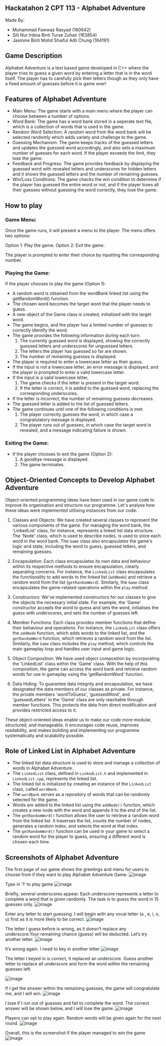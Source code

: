 ## Hackatahon 2 CPT 113 - Alphabet Adventure ##
Made By: 
- Muhammad Fawwaz Rasyad (160642)
- Siti Nur Irdina Binti Turse Zuhair (163854)
- Jasmine Binti Mohd Shaiful Adli Chung (164191)

## Game Description ##
Alphabet Adventure is a text based game developed in C++ where the player tries to guess a given word by entering a letter that is in the word itself. The player has to carefully pick their letters though as they only have a fixed amount of guesses before it is game over!

## Features of Alphabet Adventure ##
- Main Menu: The game starts with a main menu where the player can choose between a number of options.
- Word Bank: The game has a word bank stored in a seperate text file, which is a collection of words that is used in the game.
- Random Word Selection: A random word from the word bank will be selected randomly which adds variety and challenge to the game.
- Guessing Mechanism: The game keeps tracks of the guessed letters and updates the guessed word accordingly, and also sets a maximum number of guesses for each word. If the player exceeds the limit, they lose the game.
- Feedback and Progress: The game provides feedback by displaying the guessed word with revealed letters and underscores for hidden letters and it shows the guessed letters and the number of remaining guesses.
- Win/Loss Conditions: The game checks the win condition to determine if the player has guessed the entire word or not, and if the player loses all their guesses without guessing the word correctly, they lose the game.

## How to play ##
### Game Menu: ###

Once the game runs, it will present a menu to the player.
The menu offers two options:

Option 1: Play the game.
Option 2: Exit the game.

The player is prompted to enter their choice by inputting the corresponding number.

### Playing the Game: ###

If the player chooses to play the game (Option 1):
- A random word is obtained from the wordBank linked list using the getRandomWord() function.
- The chosen word becomes the target word that the player needs to guess.
- A new object of the Game class is created, initialized with the target word.
- The game begins, and the player has a limited number of guesses to correctly identify the word.
- The game provides the following information during each turn:
  1. The currently guessed word is displayed, showing the correctly guessed letters and     underscores for unguessed letters.
  2. The letters the player has guessed so far are shown.
  3. The number of remaining guesses is displayed.
- The player is required to enter a lowercase letter as their guess.
- If the input is not a lowercase letter, an error message is displayed, and the player is prompted to enter a valid lowercase letter.
- If the input is a valid lowercase letter, 
  1. The game checks if the letter is present in the target word.
  2. If the letter is correct, it is added to the guessed word, replacing the corresponding underscores.
- If the letter is incorrect, the number of remaining guesses decreases.
- The guessed letter is added to the list of guessed letters.
- The game continues until one of the following conditions is met:
  1. The player correctly guesses the word, in which case a congratulatory message is displayed.
  2. The player runs out of guesses, in which case the target word is revealed, and a message indicating failure is shown.

### Exiting the Game: ###

- If the player chooses to exit the game (Option 2):
  1. A goodbye message is displayed.
  2. The game terminates.


## Object-Oriented Concepts to Develop Alphabet Adventure ##
Object-oriented programming ideas have been used in our game code to improve its organisation and structure our programme. Let's analyse how these ideas were implemented utilising instances from our code:

1. Classes and Objects:
We have created several classes to represent the various components of the game. For managing the word bank, the 'LinkedList' class, for instance, represents a linked list data structure. The 'Node' class, which is used to describe nodes, is used to store each word in the word bank. The `Game` class also encapsulates the game's logic and state, including the word to guess, guessed letters, and remaining guesses.

2. Encapsulation:
Each class encapsulates its own data and behaviour within its respective methods to ensure encapsulation, clearly separating concerns. For instance, the `LinkedList` class encapsulates the functionality to add words to the linked list (`addNode`) and retrieve a random word from the list (`getRandomWord`). Similarly, the `Game` class encapsulates the game-related operations within the `play` method.

3. Constructors:
We've implemented constructors for our classes to give the objects the necessary initial state. For example, the 'Game' constructor accepts the word to guess and sets the word, initialises the guess with underscores, and sets the number of guesses left.

4. Member Functions:
Each class provides member functions that define their behaviour and operations. For instance, the `LinkedList` class offers the `addNode` function, which adds words to the linked list, and the `getRandomWord` function, which retrieves a random word from the list. Similarly, the `Game` class includes the `play` method, which controls the main gameplay loop and handles user input and game logic.

5. Object Composition:
We have used object composition by incorporating the 'LinkedList' class within the 'Game' class. With the help of this composition, the game can access the word bank and retrieve random words for use in gameplay using the 'getRandomWord' function.


6. Data Hiding:
To guarantee data integrity and encapsulation, we have designated the data members of our classes as private. For instance, the private members 'wordToGuess', 'guessedWord', and 'guessedLetters' in the 'Game' class are only reachable through member functions. This protects the data from direct modification and provides restricted access to it.

These object-oriented ideas enable us to make our code more modular, structured, and manageable. It encourages code reuse, improves readability, and makes building and implementing our programme systematically and scalability possible.

## Role of Linked List in Alphabet Adventure ##

- The linked list data structure is used to store and manage a collection of words in Alphabet Adventure.
- The `LinkedList` class, defined in `LinkedList.h` and implemented in `LinkedList.cpp`, represents the linked list.
- The linked list is initialized by creating an instance of the `LinkedList` class, called `wordBank`.
- The `wordBank` serves as a repository of words that can be randomly selected for the game.
- Words are added to the linked list using the `addNode()` function, which creates a new node with the word and appends it to the end of the list.
- The `getRandomWord()` function allows the user to retrieve a random word from the linked list. It traverses the list, counts the number of nodes, generates a random index, and selects the word at that index.
- The `getRandomWord()` function can be used in your game to select a random word for the player to guess, ensuring a different word is chosen each time.

## Screenshots of Alphabet Adventure ##

The first page of our game shows the greetings and menu for users to choose from if they want to play Alphabet Adventure Game.
![image](https://github.com/fwzrasyad/Alphabet-Adventure-CPT113/assets/121543815/d258e310-e8e0-482f-a0d7-427f477f5c89)

Type in ‘1’ to play game
![image](https://github.com/fwzrasyad/Alphabet-Adventure-CPT113/assets/121543815/f8929653-26ad-4185-998e-b88efd999b45)

Briefly, several underscores appear. Each underscore represents a letter to complete a word that is given randomly. The task is to guess the word in 15 guesses only.
![image](https://github.com/fwzrasyad/Alphabet-Adventure-CPT113/assets/121543815/88a7f5c0-6b8f-44e9-a9a9-eb97c7979d91)

Enter any letter to start guessing. I will begin with any vocal letter (a , e, i, o, u) first as it is more likely to be correct.
![image](https://github.com/fwzrasyad/Alphabet-Adventure-CPT113/assets/121543815/7a1b13a2-4196-4e25-a3df-7dec1129ca16)

The letter I guess before is wrong, as it doesn’t replace any underscore.Your remaining chance (guess) will be deducted.  Let’s try another letter.
![image](https://github.com/fwzrasyad/Alphabet-Adventure-CPT113/assets/121543815/7d5e359f-d78f-4eb1-92a1-d938d37bc9d4)

It’s wrong again. I need to key in another letter
![image](https://github.com/fwzrasyad/Alphabet-Adventure-CPT113/assets/121543815/dc0d6bb2-79de-4ca5-a864-27de61e9853a)

The letter I keyed in is correct, it replaced an underscore. Guess another letter to replace all underscore and form the word within the remaining guesses left.

![image](https://github.com/fwzrasyad/Alphabet-Adventure-CPT113/assets/121543815/49b53184-6fbc-4ad5-a41e-396f3b09e105)

If I get the answer within the remaining guesses, the game will congratulate me, and I will win.
![image](https://github.com/fwzrasyad/Alphabet-Adventure-CPT113/assets/121543815/4c2e0739-e123-4648-bfe8-b703081bab53)

I lose if I run out of guesses and fail to complete the word. The correct answer will be shown below, and I will lose the game.
![image](https://github.com/fwzrasyad/Alphabet-Adventure-CPT113/assets/121543815/1400d5fc-8c8f-409c-9c9d-c12a56f00ee7)

Players can opt to play again. Random words will be given again for the next round. 
![image](https://github.com/fwzrasyad/Alphabet-Adventure-CPT113/assets/121543815/67d40bdd-63c6-4bb9-a946-352f47bfb78b)

Overall, this is the screenshot if the player managed to win the game
![image](https://github.com/fwzrasyad/Alphabet-Adventure-CPT113/assets/121543815/efdd1303-e6d6-485d-8188-4f6fee18a42c)











